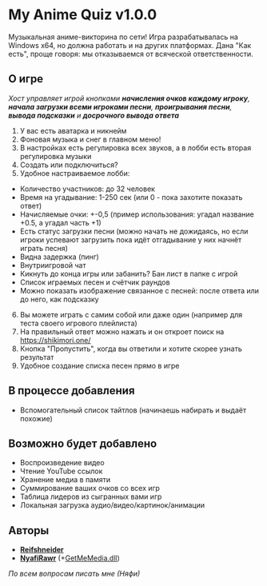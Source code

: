 # My Anime Quiz v1.0.0
Музыкальная аниме-викторина по сети! Игра разрабатывалась на Windows x64, но должна работать и на других платформах. Дана "Как есть", проще говоря: мы отказываемся от всяческой ответственности.

## О игре
*Хост управляет игрой кнопками __начисления очков каждому игроку__, __начала загрузки всеми игроками песни__, __проигрывания песни__, __вывода подсказки__ и __досрочного вывода ответа__*
1. У вас есть аватарка и никнейм
2. Фоновая музыка и снег в главном меню!
3. В настройках есть регулировка всех звуков, а в лобби есть вторая регулировка музыки
4. Создать или подключиться?
5. Удобное настраиваемое лобби:
+ Количество участников: до 32 человек
+ Время на угадывание: 1-250 сек (или 0 - пока захотите показать ответ)
+ Начисляемые очки: +-0,5 (пример использования: угадал название +0.5, а угадал часть +1)
+ Есть статус загрузки песни (можно начать не дожидаясь, но если игроки успевают загрузить пока идёт отгадывание у них начнёт играть песня)
+ Видна задержка (пинг)
+ Внутриигровой чат
+ Кикнуть до конца игры или забанить? Бан лист в папке с игрой
+ Список играемых песен и счётчик раундов
+ Можно показать изображение связанное с песней: после ответа или до него, как подсказку
6. Вы можете играть с самим собой или даже один (например для теста своего игрового плейлиста)
7. На правильный ответ можно нажать и он откроет поиск на https://shikimori.one/
8. Кнопка "Пропустить", когда вы ответили и хотите скорее узнать результат
9. Удобное создание списка песен прямо в игре

## В процессе добавления
+ Вспомогательный список тайтлов (начинаешь набирать и выдаёт похожие)

## Возможно будет добавлено
+ Воспроизведение видео
+ Чтение YouTube ссылок
+ Хранение медиа в памяти
+ Суммирование ваших очков со всех игр
+ Таблица лидеров из сыгранных вами игр
+ Локальная загрузка аудио/видео/картинок/анимации

## Авторы
* **[Reifshneider](https://github.com/fataliti)**
* **[NyafiRawr](https://github.com/NyafiRawr)** (+[GetMeMedia.dll](https://github.com/NyafiRawr/GetMeMedia))

*По всем вопросам писать мне (Няфи)*
